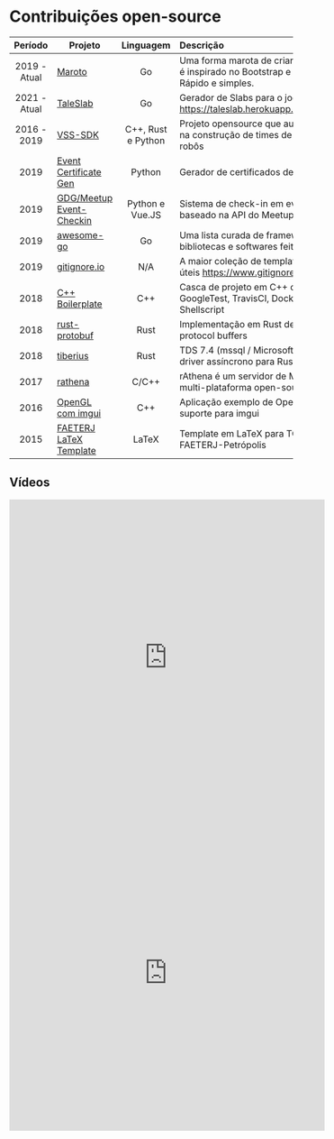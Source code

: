 # Contribuições open-source
|   Período    | Projeto                                                                            |     Linguagem      | Descrição                                                                                         |   Funcão    |  Idioma  |
|:------------:|------------------------------------------------------------------------------------|:------------------:|:--------------------------------------------------------------------------------------------------|:------------:|:--------:|
| 2019 - Atual | [Maroto](https://github.com/johnfercher/maroto)                                    |         Go         | Uma forma marota de criar PDFs. Maroto é inspirado no Bootstrap e usa o gofpdf. Rápido e simples. |   Criador    |   :us:   |
| 2021 - Atual | [TaleSlab](https://github.com/johnfercher/taleslab)                                |         Go         | Gerador de Slabs para o jogo TaleSpire https://taleslab.herokuapp.com/swagger/                    |   Criador    |   :us:   |
| 2016 - 2019  | [VSS-SDK](https://vss-sdk.github.io/book/general.html)                             | C++, Rust e Python | Projeto opensource que auxilia equipes na construção de times de futebol de robôs                 |   Criador    | :brazil: |
|     2019     | [Event Certificate Gen](https://github.com/GDGPetropolis/event-certificate-gen)    |       Python       | Gerador de certificados de eventos                                                                |   Criador    |   :us:   |
|     2019     | [GDG/Meetup Event-Checkin](https://github.com/GDGPetropolis/compose-event-checkin) |  Python e Vue.JS   | Sistema de check-in em eventos baseado na API do Meetup                                           |   Criador    |   :us:   |
|     2019     | [awesome-go](https://github.com/avelino/awesome-go)                                |         Go         | Uma lista curada de frameworks, bibliotecas e softwares feitos em Go                              | Contribuidor |   :us:   |
|     2019     | [gitignore.io](https://github.com/dvcs/gitignore)                                  |        N/A         | A maior coleção de templates .gitignore úteis https://www.gitignore.io                            | Contribuidor |   :us:   |
|     2018     | [C++ Boilerplate](https://github.com/johnfercher/boilerplate)                      |        C++         | Casca de projeto em C++ com: Cmake, GoogleTest, TravisCI, Docker e Shellscript                    |   Criador    |   :us:   |
|     2018     | [rust-protobuf](https://github.com/stepancheg/rust-protobuf)                       |        Rust        | Implementação em Rust de Google protocol buffers                                                  | Contribuidor |   :us:   |
|     2018     | [tiberius](https://github.com/steffengy/tiberius)                                  |        Rust        | TDS 7.4 (mssql / Microsoft SQL Server) driver assíncrono para Rust                                | Contribuidor |   :us:   |
|     2017     | [rathena](https://github.com/rathena/rathena)                                      |       C/C++        | rAthena é um servidor de MMORPG multi-plataforma open-source                                      | Contribuidor |   :us:   |
|     2016     | [OpenGL com imgui](https://github.com/valera-rozuvan/opengl-sample-with-imgui)     |        C++         | Aplicação exemplo de OpenGL com suporte para imgui                                                | Contribuidor |   :us:   |
|     2015     | [FAETERJ LaTeX Template](https://github.com/johnfercher/faeterj-latex-template)    |       LaTeX        | Template em LaTeX para TCCs na FAETERJ-Petrópolis                                                 |   Criador    | :brazil: |

## Vídeos

<iframe width="560" height="560" src="https://www.youtube.com/embed/jwOy4JgleTU" title="YouTube video player" frameborder="0" allow="accelerometer; autoplay; clipboard-write; encrypted-media; gyroscope; picture-in-picture; web-share" allowfullscreen></iframe>

<iframe width="560" height=560" src="https://www.youtube.com/embed/2Yo8s7w7rTE" title="YouTube video player" frameborder="0" allow="accelerometer; autoplay; clipboard-write; encrypted-media; gyroscope; picture-in-picture; web-share" allowfullscreen></iframe>

